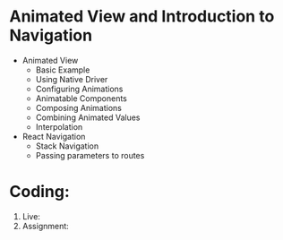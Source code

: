 # Animated View and Introduction to Navigation

- Animated View
  - Basic Example
  - Using Native Driver
  - Configuring Animations
  - Animatable Components
  - Composing Animations
  - Combining Animated Values
  - Interpolation
- React Navigation
  - Stack Navigation
  - Passing parameters to routes

# Coding:

1. Live:
2. Assignment:
